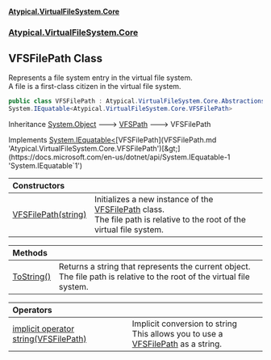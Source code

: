 #### [Atypical.VirtualFileSystem.Core](VirtualFileSystem.md 'VirtualFileSystem')
### [Atypical.VirtualFileSystem.Core](VirtualFileSystem.md#Atypical.VirtualFileSystem.Core 'Atypical.VirtualFileSystem.Core')

## VFSFilePath Class

Represents a file system entry in the virtual file system.  
A file is a first-class citizen in the virtual file system.

```csharp
public class VFSFilePath : Atypical.VirtualFileSystem.Core.Abstractions.VFSPath,
System.IEquatable<Atypical.VirtualFileSystem.Core.VFSFilePath>
```

Inheritance [System.Object](https://docs.microsoft.com/en-us/dotnet/api/System.Object 'System.Object') &#129106; [VFSPath](VFSPath.md 'Atypical.VirtualFileSystem.Core.Abstractions.VFSPath') &#129106; VFSFilePath

Implements [System.IEquatable&lt;](https://docs.microsoft.com/en-us/dotnet/api/System.IEquatable-1 'System.IEquatable`1')[VFSFilePath](VFSFilePath.md 'Atypical.VirtualFileSystem.Core.VFSFilePath')[&gt;](https://docs.microsoft.com/en-us/dotnet/api/System.IEquatable-1 'System.IEquatable`1')

| Constructors | |
| :--- | :--- |
| [VFSFilePath(string)](VFSFilePath.VFSFilePath(string).md 'Atypical.VirtualFileSystem.Core.VFSFilePath.VFSFilePath(string)') | Initializes a new instance of the [VFSFilePath](VFSFilePath.md 'Atypical.VirtualFileSystem.Core.VFSFilePath') class.<br/>The file path is relative to the root of the virtual file system. |

| Methods | |
| :--- | :--- |
| [ToString()](VFSFilePath.ToString().md 'Atypical.VirtualFileSystem.Core.VFSFilePath.ToString()') | Returns a string that represents the current object.<br/>The file path is relative to the root of the virtual file system. |

| Operators | |
| :--- | :--- |
| [implicit operator string(VFSFilePath)](VFSFilePath.implicitoperatorstring(VFSFilePath).md 'Atypical.VirtualFileSystem.Core.VFSFilePath.op_Implicit string(Atypical.VirtualFileSystem.Core.VFSFilePath)') | Implicit conversion to string<br/>This allows you to use a [VFSFilePath](VFSFilePath.md 'Atypical.VirtualFileSystem.Core.VFSFilePath') as a string. |
